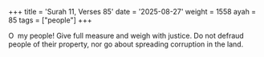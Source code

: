 +++
title = 'Surah 11, Verses 85'
date = '2025-08-27'
weight = 1558
ayah = 85
tags = ["people"]
+++

O  my people! Give full measure and weigh with justice. Do not defraud people of their property, nor go about spreading corruption in the land.